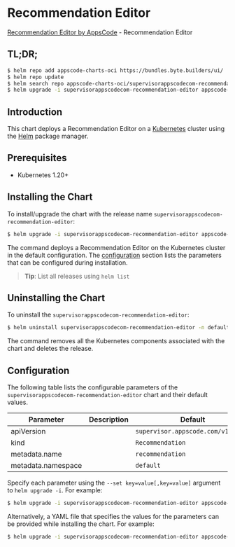 # Recommendation Editor

[Recommendation Editor by AppsCode](https://appscode.com) - Recommendation Editor

## TL;DR;

```bash
$ helm repo add appscode-charts-oci https://bundles.byte.builders/ui/
$ helm repo update
$ helm search repo appscode-charts-oci/supervisorappscodecom-recommendation-editor --version=v0.13.0
$ helm upgrade -i supervisorappscodecom-recommendation-editor appscode-charts-oci/supervisorappscodecom-recommendation-editor -n default --create-namespace --version=v0.13.0
```

## Introduction

This chart deploys a Recommendation Editor on a [Kubernetes](http://kubernetes.io) cluster using the [Helm](https://helm.sh) package manager.

## Prerequisites

- Kubernetes 1.20+

## Installing the Chart

To install/upgrade the chart with the release name `supervisorappscodecom-recommendation-editor`:

```bash
$ helm upgrade -i supervisorappscodecom-recommendation-editor appscode-charts-oci/supervisorappscodecom-recommendation-editor -n default --create-namespace --version=v0.13.0
```

The command deploys a Recommendation Editor on the Kubernetes cluster in the default configuration. The [configuration](#configuration) section lists the parameters that can be configured during installation.

> **Tip**: List all releases using `helm list`

## Uninstalling the Chart

To uninstall the `supervisorappscodecom-recommendation-editor`:

```bash
$ helm uninstall supervisorappscodecom-recommendation-editor -n default
```

The command removes all the Kubernetes components associated with the chart and deletes the release.

## Configuration

The following table lists the configurable parameters of the `supervisorappscodecom-recommendation-editor` chart and their default values.

|     Parameter      | Description |                    Default                    |
|--------------------|-------------|-----------------------------------------------|
| apiVersion         |             | <code>supervisor.appscode.com/v1alpha1</code> |
| kind               |             | <code>Recommendation</code>                   |
| metadata.name      |             | <code>recommendation</code>                   |
| metadata.namespace |             | <code>default</code>                          |


Specify each parameter using the `--set key=value[,key=value]` argument to `helm upgrade -i`. For example:

```bash
$ helm upgrade -i supervisorappscodecom-recommendation-editor appscode-charts-oci/supervisorappscodecom-recommendation-editor -n default --create-namespace --version=v0.13.0 --set apiVersion=supervisor.appscode.com/v1alpha1
```

Alternatively, a YAML file that specifies the values for the parameters can be provided while
installing the chart. For example:

```bash
$ helm upgrade -i supervisorappscodecom-recommendation-editor appscode-charts-oci/supervisorappscodecom-recommendation-editor -n default --create-namespace --version=v0.13.0 --values values.yaml
```
